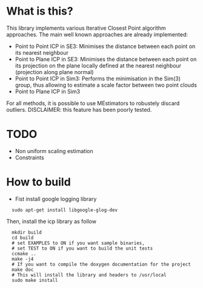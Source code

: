 # What is this?
This library implements various Iterative Closest Point algorithm approaches. The main well known approaches are already implemented: 

- Point to Point ICP in SE3: Minimises the distance between each point on its nearest neighbour
- Point to Plane ICP in SE3: Minimises the distance between each point on its projection on the plane locally defined at the nearest neighbour (projection along plane normal)
- Point to Point ICP in Sim3: Performs the minimisation in the Sim(3) group, thus allowing to estimate a scale factor between two point clouds
- Point to Plane ICP in Sim3

For all methods, it is possible to use MEstimators to robustely discard outliers. DISCLAIMER: this feature has been poorly tested.

# TODO
- Non uniform scaling estimation
- Constraints

# How to build
- Fist install google logging library

```
  sudo apt-get install libgoogle-glog-dev
```

Then, install the icp library as follow

```
  mkdir build
  cd build
  # set EXAMPLES to ON if you want sample binaries,
  # set TEST to ON if you want to build the unit tests
  ccmake ..
  make -j4
  # If you want to compile the doxygen documentation for the project
  make doc 
  # This will install the library and headers to /usr/local
  sudo make install
```

